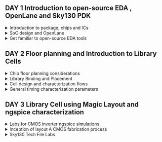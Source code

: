 
## DAY 1 Introduction to open-source EDA , OpenLane and Sky130 PDK


<details>
  
<summary>
Introduction to package, chips and ICs
</summary>

The chip design process begins with conceptualization, where the designers outline the high-level functionality, goals, and specifications of the chip.Processor interfaces all the instructions that are performed on the board(micro-controller).


![image](https://github.com/NharikaVulchi/Advanced-Physical_Design_Using_OpenLane/assets/83216569/2b3cf20b-89a0-402a-b10c-83f26b25a103)

1. Chip is the IC of the board, all the on-board pins are interfaced with the processing unit.
2. PADS are the interface between the signals which mvoe into and outside the chip
3. Core of the chip is Digital Logic Unit where the digital instructions are performed.
4. The chip design is fabricated on silicon, this is called a die

![image](https://github.com/NharikaVulchi/Advanced-Physical_Design_Using_OpenLane/assets/83216569/db38c896-fe93-4a9c-abfd-ba519034f29a)

1. A sample RISC-V SoC is shown in the below figure.
2. PLL, ADC, SRAM's on the chip are the foundry IPs(Intellectual property)
3. macros are the digital units 

![image](https://github.com/NharikaVulchi/Advanced-Physical_Design_Using_OpenLane/assets/83216569/049e4aa9-096e-448a-b74d-514a3440da38)


![image](https://github.com/NharikaVulchi/Advanced-Physical_Design_Using_OpenLane/assets/83216569/5c893594-2d1b-4f11-a151-d4d4e795aeea)



**Introduction to RISC-V**


RISC-V is an open-source instruction set architecture (ISA) designed with simplicity and versatility. It features a modular structure, enabling custom extensions for diverse applications. Its load-store memory model and compact register set streamline execution. Privilege levels ensure secure operation. RISC-V suits embedded systems to high-performance computing, fostering innovation through open collaboration and customization. It is a 64 bit architecture.

Applications to Hardware: There are 3 major steps of how an application can be run on hardware, which are as follows:

Operating System:

Interface between hardware and user.

Compiler

Converts the high level language to respective instruction set which are hardware specific such as MIPS, Intel or RISC-V.

Assembler

Converts the output from compiler, to binary language which are further fed to the hardware.

</details>

<details>
<summary>
SoC design and OpenLane
</summary>


**Introduction to all components of open-source digital ASIC design**

Digital ASIC design basic elements:


1. RTL IP's (Register Transfer Level Intellectual Property ):RTL IPs are pre-designed and pre-verified building blocks of digital logic circuits. These blocks are created using hardware description languages (HDLs) like Verilog or VHDL. RTL IPs can include components such as adders, multiplexers, flip-flops, memory blocks, and more.
2. EDA tools (Electronic Design Automation) : EDA tools are software applications that facilitate the design, analysis, simulation, and verification of electronic circuits and systems. In ASIC design, EDA tools are essential for tasks like RTL synthesis, logic optimization, floor planning, placement, routing, and timing analysis. These tools help automate many aspects of the design process, improve design productivity, and ensure that the ASIC meets its performance and power consumption requirements.
3. PDK Data (process design kits) :Collection of files to model a fabrication process for the EDA tools used to design an IC. Few of them are device models, digital standard cell libraries, I/O libraries.


**Opensource RTL Designs: github, librecores, opencores**

**Opensource EDA tools: QFlow, OpenROAD, OpenLANE**

**Opensource PDK data: Google Skywater130 PDK**

![image](https://github.com/NharikaVulchi/Advanced-Physical_Design_Using_OpenLane/assets/83216569/96edde63-0411-4c58-85cb-cd8b04b2e50c)




**Simplified RTL2GDS flow**

Major steps in RTL to GDS flow are described below:




1. **Synthesis** : Design is translated to circuits made of components which are the logic cells. Eah stndard cell have a regular layout. Cell width is variable and discrete . Each cell has different views which comes with the EDA tools.RTL code is transformed into a gate-level netlist using synthesis tools. These tools map RTL constructs into specific gates and optimize the design for area, power, and speed.

2. **Floor and power planning** : Planning the silicon area on which we fabricate our design to create robust power distribution. Rows, pin locations and routing tracks are designed here. In power planning, power pins are connected to all the cells through power straps, pads and rings.

3. **Placement** : Gate level netlist cells are placed on the rows such that interconnect delay is reduced and to enable better routing. This is done in 2 steps:
       --> Global placement : Finds the optimal positions for all cells, which can nvolve cell overlapping
       --> Detailed placement : Positions are minimally altered to their fixed positions

4. **Clock Tree Synthesis** : After the placement , we deliver clock to all the cell components by creating the clock distribution network. The clock network is in the shape of a tree, with the clock as node and all the elements as leaves. The clock should be delivered to all the cells with minimum skew and latency. Clock Skew means the arrival of time at different cells at different times.

   
![image](https://github.com/NharikaVulchi/Advanced-Physical_Design_Using_OpenLane/assets/83216569/412c6693-771d-446c-b6e4-fdaa40bd18a1)

5. **Routing** : After placing the cells, the next step is signal routing. A valid pattern of horizontal and vertical wires is found to interconnect the cells. The router uses available metal layers defined by EDA. Finite width and pitch is defined for the metal layers. Skywater130 PDK defines 6 different metal layers. Lowest layer is the local interconnect layer, its the titanium nitride layers. The other 5 layers are aluminium layers.Most routers are grid routers. Divide and conquer approach is used for routing


![image](https://github.com/NharikaVulchi/Advanced-Physical_Design_Using_OpenLane/assets/83216569/646822f6-47fa-45b9-90df-0b107e425b31)


6. **Sign off**: After routing the chip undergoes verification process.
     * Physical verification
             --> Design Rule Checking (DRC)
             --> layout vs Schematic (LVS)
     * Timing Verification
             --> Static Timing Analysis (STA)


![image](https://github.com/NharikaVulchi/Advanced-Physical_Design_Using_OpenLane/assets/83216569/0a8cc960-33bc-4af9-b180-54b7d43b4dd8)





**Introduction to OpenLane and striVe Chipsets**

* OpenLane is an open-source digital integrated circuit (IC) design flow and toolchain that helps automate the process of designing and manufacturing custom semiconductor chips or integrated circuits.
  
* Using OpenLane we produce a GDS with no human intervention that has no LVS violations, no DRc violations and no timing violations

* OpenLane is developed as an open-source project, which means that the source code and associated tools are freely available for anyone to use, modify, and contribute to. 
  
* OpenLane automates many of the tasks involved in the IC design process, including synthesis, placement, routing, and more. This automation can significantly reduce the time and effort required to design a custom chip.

* Openlane has different families, one of them is stiVe

  ![image](https://github.com/NharikaVulchi/Advanced-Physical_Design_Using_OpenLane/assets/83216569/6d21b9eb-4cb4-4f61-9070-55a933be9aaa)

* OpenLane can be used to harden macros and chips

* There are 2 modes of operation : automative and interactive

 
**Introduction to OpenLane detailed ASIC design flow**


The below figure depicts OpenLane ASIC design flow

![image](https://github.com/NharikaVulchi/Advanced-Physical_Design_Using_OpenLane/assets/83216569/52e5e502-8322-4237-83f2-cd922df0d03b)


Synthesis Exploration : Best optimisation strategy is decided 


![image](https://github.com/NharikaVulchi/Advanced-Physical_Design_Using_OpenLane/assets/83216569/ad742388-bdfd-491c-8982-77bd14b3c80d)

Design exploration is a major step in Openlane where it tests the design on various metrics. OpenLane runs on 70 designs and compare the results to the best ones.

Testing :

![image](https://github.com/NharikaVulchi/Advanced-Physical_Design_Using_OpenLane/assets/83216569/1969f499-eea0-47a5-88d6-60ece938a8f4)

OpenRoad does the physical implementation: Placement and routing.

Netlist after the optimization is compared to the gate level netlist to ensure that they are functionally equivalent


![image](https://github.com/NharikaVulchi/Advanced-Physical_Design_Using_OpenLane/assets/83216569/736d7883-ee6e-4e2b-907e-795a8c55f264)


RTL Synthesis, Technology Mapping, and Formal Verification:  Yosys (for RTL synthesis), ABC (for technology mapping and formal verification).

Static Timing Analysis:OpenSTA (for static timing analysis).

Floor Planning: init_fp (initial floorplanning), ioPlacer (I/O placement), pdn (power distribution network planning), tapcell (tap cell insertion).

Placement: RePLace (global placement), Resizer (optional for resizing cells), OpenPhySyn (formerly used for placement), OpenDP (detailed placement).

Clock Tree Synthesis: TritonCTS (for clock tree synthesis).

Fill Insertion: OpenDP (for filler placement).

Routing:
   Global Routing: FastRoute or CU-GR (formerly used).
  Detailed Routing: TritonRoute (for detailed routing) or DR-CU (formerly used).

SPEF Extraction: OpenRCX (or SPEF-Extractor, formerly used) for Standard Parasitic Exchange Format (SPEF) extraction.

GDSII Streaming Out: Magic and KLayout (for viewing and editing GDSII files).

Design Rule Checking (DRC) Checks: Magic and KLayout (for DRC checks).

Layout vs. Schematic (LVS) Check: Netgen (for LVS checks).

Antenna Checks: Magic (for antenna checks).

Circuit Validity Checker: CVC (for circuit validity checking).



</details>

<details>
<summary>
Get familiar to open-source EDA tools
</summary>






**Design Preparation Step**


Installing Openlane 

```
cd $HOME
git clone https://github.com/The-OpenROAD-Project/OpenLane --recurse-submodules 
cd OpenLane
make
make test
cd /home/niharika/OpenLane/designs/ci
cp -r * ../
```


Invoking Openlane

```
cd ~/OpenLane
make mount
./flow.tcl -interactive
package require openlane 0.9
prep -design picorv32a
run_synthesis
```


![image](https://github.com/NharikaVulchi/Advanced-Physical_Design_Using_OpenLane/assets/83216569/37769e8a-4334-4cbe-a8da-232d4fe3a6e4)


Viewing the netlist file generated for **picorv32**

![Screenshot from 2023-09-11 15-33-14](https://github.com/NharikaVulchi/Advanced-Physical_Design_Using_OpenLane/assets/83216569/87315fe6-aab7-4161-9765-afdf00dbaad6)


![Screenshot from 2023-09-11 15-32-59](https://github.com/NharikaVulchi/Advanced-Physical_Design_Using_OpenLane/assets/83216569/2cd0464d-7bc9-4cc2-8f10-bcb39580e07d)



![image](https://github.com/NharikaVulchi/Advanced-Physical_Design_Using_OpenLane/assets/83216569/bd5801d5-d333-4ef4-b3f8-10222f9049f9)



We can view the synthesis reports in the following directory:

```
/home/niarika/OpenLane/designs/picorv32a/runs/RUN_2023.09.14_06.35.44/logs/synthesis/1-synthesis.log
```

![Screenshot from 2023-09-14 12-27-03](https://github.com/NharikaVulchi/Advanced-Physical_Design_Using_OpenLane/assets/83216569/3d439a88-81ac-4f25-8ba1-5febf75eb556)


</details>


## DAY 2 Floor planning and Introduction to Library Cells

<details>
<summary>
Chip floor planning considerations
</summary>
  
**Utlization factor and aspect ratio**
1. Width and height of core and die are dependent on the dimension on the logic gates that has to be designed on the chip.
2. We will calculate the area of a netlist and accordingly decide the area of core and die.
3. A core is the section of the die where the fundamental logic design sits
4. A die is a small semiconductor material specimen which encapsulates the core.
5. We place the logic cells inside the core
6. Utilization factor = Area of netlist / Area of core
7. Aspect Ratio =    Height/ Width
8. Aspect ratio is 1, implies that the core is square shaped.
9. A utilization factor of 0.5 to 0.6 isf typical and allows for the necessary design elements and potential future modifications
    

![image](https://github.com/NharikaVulchi/Advanced-Physical_Design_Using_OpenLane/assets/83216569/1fe173ce-eb8c-40f5-80c9-0bbd876685a8)


![image](https://github.com/NharikaVulchi/Advanced-Physical_Design_Using_OpenLane/assets/83216569/01bd0d0c-0ed0-4fe0-ba37-0c8adb66bdad)

![image](https://github.com/NharikaVulchi/Advanced-Physical_Design_Using_OpenLane/assets/83216569/cf397803-176d-4e02-a25c-0c71a4227c89)


**Pre-placed cells**
* Pre-placed cells are an integral part of the physical design process. They are placed manually in the chip layout, along with the interconnect routing to create a physical design that meets performance, power, and area constraints.hese cells typically include standard components such as logic gates, flip-flops, multiplexers, and other building blocks used in digital circuit design.

* Combinational logic that are implemented in common are generalised such that it is placed on the chip, with specific number of input and output pins.


* This helps in multiple implementation of the same circuit when it is used greater number of times.

* Functionality of preplaced cells is implemented only once.
* The arrangement of these IP's in a chip is referred as floorplanning
* There also IPs available which are used as preplaced cells:

 --> Memory

--> Clock-gating cell

--> Comparator

--> MUX
* These Ip's have user defined locations and hence are placed in chip, before automated placement and routing and are called as pre-placed cells.
 
![image](https://github.com/NharikaVulchi/Advanced-Physical_Design_Using_OpenLane/assets/83216569/1bda2c8e-ccd3-4c87-a77d-2e46f29105a9) 

**Decoupling Capacitors**

* swithcing of inputs at the logic cells from 0 to 1 needs to charge the capacitors at the gate, this helps in maintaining the logic level at 1.
* similarly the change in input from 1 to 0 , discharges the capacitor to ground.

* The input voltage of the ciruit should be inside the noise margin of the circuit, to expect a correct output.
* Decoupling capacitor supplies current to the circuit, when needed.
* Their primary role is to decouple the circuit from the power supply, ensuring that the circuit receives the necessary amount of current during transient events, such as switching activities.
* Decoupling capacitors are placed in close proximity to the Ip blocks.

![image](https://github.com/NharikaVulchi/Advanced-Physical_Design_Using_OpenLane/assets/83216569/cd330c4b-2587-45d8-90bc-be0f0afbbdb3)

**Power planning**

* While pre-placed macros or cells can have dedicated decoupling capacitors for local power stability, it's not practical to provide each block or standard cell with its own decap.
* Instead, a well-designed power planning strategy includes creating a power mesh to efficiently distribute power and ground (VDD and VSS) across the entire chip.
* Multiple GND and VDD points are strategically placed throughout the IC layout to ensure even power distribution.
* This even distribution reduces the likelihood of voltage drops and improves the efficiency of power delivery across the chip.
* We will have multiple Vdd and vss lines as shown in the below figure.



![image](https://github.com/NharikaVulchi/Advanced-Physical_Design_Using_OpenLane/assets/83216569/fb5e1b66-8466-4cc5-962b-8151c6d19be2)

**Pin placement**

* Pin placement refers to the process of determining the locations and connections of input and output pins on an integrated circuit (IC) or semiconductor chip. 
* This critical step ensures proper functionality and performance of the chip while considering factors like signal integrity, power distribution, and manufacturing constraints. 
* Pin placement involves optimizing the arrangement of pins to minimize signal delays, reduce power consumption, and simplify the chip's layout for efficient manufacturing and testing.
* Pin placement depends on the inputs and functionality of the netlist
* clk port is the widest port, to make sure that it sees the least resistance


**Floorplanning and placement**

Run the following command 

```
run_floorplan
```

To view the floorplan in magic use

```
cd ~/OpenLane/designs/picorv32a/runs/RUN_2023.09.11_10.01.18/results/floorplan
magic -T /home/niharika/.volare/sky130A/libs.tech/magic/sky130A.tech lef read ../../tmp/merged.nom.lef def read picorv32.def &

```
![Screenshot from 2023-09-11 16-09-52](https://github.com/NharikaVulchi/Advanced-Physical_Design_Using_OpenLane/assets/83216569/f536d1f0-fe81-467e-b580-6eacda6ecc91)





</details>

<details>
<summary>
Library Binding and Placement
</summary>

**Netlist binding and Initial Placement**

* All the logic cells in the netlist are visualised as physical cells with a defined width and height for design
* A library has all the physical cells with each logic functionality with timing and area information.
* Library also has different physical variants of logic cells
* The logic cells of the generated netlist should not be placed over the pre-placed cells.

**Optimized placement**

* Logic cells are placed such that they are close to their respective inputs on the die.
* Optimized placement is done by placing, input flop close to the input port and output close to the output port.
* We estimate the wire length and capacitance and based on that we insert repeaters, if there is a long path from the input port to the flipflop
* Slew is dependent on the capacitance value, higher is the capacitance more is the slew.
* If the distance between the input port and flip-flop is not sufficient to maintain the signal integrity, we add buffers/repeaters in the path to reproduce input signal through the path without any loss of signal.
* The cells which work at very high frequency are made sure to be placed together, so that there is no delay produced from the wires between the logic cells


Optimised placed and routed cell

  ![image](https://github.com/NharikaVulchi/Advanced-Physical_Design_Using_OpenLane/assets/83216569/390f0153-b6ac-4ac3-a20a-d6ead2bccc18)

  
**Placement**

Placement in openlane occurs in two stages: 
1. Global Placement: It finds optimal position for all cells which may not be legal and cells may overlap. Optimization is done through reduction of half parameter wire length[HPWL]. Overlap parameter should also reduce while we run placement.
2. Detailed Placement: It alters the position of cells placed in the global placement step to legalise them

use :

```
  run_placement
```

To view placement:

```
  cd ~/OpenLane/designs/picorv32a/runs/RUN_2023.09.14_10.50.04/results/placement
  magic -T /home/niharika/.volare/sky130A/libs.tech/magic/sky130A.tech lef read ../../tmp/merged.nom.lef def read picorv32.def &
```
  

![image](https://github.com/NharikaVulchi/Advanced-Physical_Design_Using_OpenLane/assets/83216569/c65af9b4-3032-4538-93b9-d1b3e8bf2bc0)

![image](https://github.com/NharikaVulchi/Advanced-Physical_Design_Using_OpenLane/assets/83216569/9af0766e-44a2-43c0-b007-4d45df0f6a50)

![image](https://github.com/NharikaVulchi/Advanced-Physical_Design_Using_OpenLane/assets/83216569/c7874c51-9b69-4e56-89ba-dc266b66e6bc)

**Power ground generation is done post CTS in OpenLane**

</details>


<details>
<summary>
Cell design and characterization flows
</summary>
All the standard cells used in the design are placed in a library. We get a variant of standard cells in terms of functionality, area and power.

Each cell goes through **cell design flow** before being used in our design.

Cell design flow:
1. inputs : PDKs, DRC and LVS rules, Spice models , library and user defined specs.
2. design Step :Circuit design (decide the widths of tranistors) , Layout design (pmos and nmos network graph,Art of layout : Euler's path and stick diagram), Extraction of parasitics, Characterization (timing, noise, power).Stick diagram to layout according to inputs. After the layout, we get a defined library cell with specific height and width.
3. Outputs: CDL (circuit description language), LEF(defines size of the cell), GDSII, extracted SPICE netlist (.cir), timing, noise and power .lib files

**Standard Characterization flow**

1. Read in the model files 
2. Read the extracted spice netlist
3. recognize behaviour of the model
4. Read the sub-circuits of inverter
5. Attach necessary power source (Vdd, GND)
6. Apply the stimulus
7. Provide necessary output capacitance
8. Provide simulation command

We feed the above 8 steps as input the characterisation software GUNA, which gives the timing,noise and power models.

![image](https://github.com/NharikaVulchi/Advanced-Physical_Design_Using_OpenLane/assets/83216569/505e3dc5-e93c-4800-9da7-ae6fd3ff5907)

</details>


<details>
<summary>
General timing characterization parameters
</summary>
  
**Timing threshold** definitions are as follows:

* slew_low_rise_thr  --> 20% value
* slew_high_rise_thr --> 80% value
* slew_low_fall_thr  --> 20% value
* slew_high_fall_thr --> 80% value
* in_rise_thr        --> 50% value
* in_fall_thr        --> 50% value
* out_rise_thr       --> 50% value
* out_fall_thr       --> 50% value

(thr = threshold , in =input, out = output)

**Propogation delay and transition time**

Propogation delay : 

The time difference between when the input reaches 50% of its final value and when the output reaches 50% of its final value. Poor choice of threshold value will lead to negative delay values. If the output comes before the input, we get a negative delay, so we should choose a correct threshold value.


```
Propagation delay = time(out_*_thr) - time(in_*_thr)
```

Slew of the waveform specifies the delay of the wire capacitance. The propogation delay is also dependent on the slew. So to get a correct delay, we have to design the circuit to bring out the right slew

**Transition time**: The time that takes the signal to move between states is the transition time , where the time is measured between 10% and 90% or 20% to 80% of the signal levels.


</details>



## DAY 3 Library Cell using Magic Layout and ngspice characterization

<details>
<summary>
Labs for CMOS inverter ngspice simulations
</summary>
  
**IO Placer revision**

* We can make changes to the environment variables in the flow to observe the changes in our design.
* We change the I/O pins distance which are equidistant in the last run

In the below image, we can see that the pins are equidistant , now we change the environment variables

  ![image](https://github.com/NharikaVulchi/Advanced-Physical_Design_Using_OpenLane/assets/83216569/f58938f9-e4e4-4a6c-868b-aa3da9bd72f1)

We use the below code in the flow.tcl file of /Openlane/configrations/ directory

```
set ::env(FP_IO_MODE) 2
```

**Spice deck creation for CMOS inverter** : 

* Component connectivity - Connectivity of the Vdd, Vss,Vin, substrate. Substrate tunes the threshold voltage of the MOS.
* Component Values - values of w/L PMOS and NMOS, Output load capacitor, Input Gate Voltage, supply voltage (ideally PMOS should be twice the width of NMOS)
* Identify the nodes - nodes are required to define spice netlist
* Give the simulation commands and Netlist description 

![image](https://github.com/NharikaVulchi/Advanced-Physical_Design_Using_OpenLane/assets/83216569/6586c000-bbc0-4c0c-8299-9be745a634c2)


Spice simulation of different w/L ratio for nmos and pmos

![image](https://github.com/NharikaVulchi/Advanced-Physical_Design_Using_OpenLane/assets/83216569/341de6a3-fdd4-4503-9015-5de95dc3371d)

Inference:
* Shape of the waveform is same : CMOS circuit is a very robust device and is widely used in circuit designing
* **Switching threshold** : A point where Vin=Vout , used in static behaviour evaluation. Both the PMOS and NMOS are ON, and there is direct current flowing from power to ground


![image](https://github.com/NharikaVulchi/Advanced-Physical_Design_Using_OpenLane/assets/83216569/26b872c7-28bd-4e20-91dc-ca4cdda63e7a)


Viewing the inveter layout:

```
git clone https://github.com/nickson-jose/vsdstdcelldesign.git
magic -T ./libs/sky130A.tech sky130_inv.mag &
```


![image](https://github.com/NharikaVulchi/Advanced-Physical_Design_Using_OpenLane/assets/83216569/afbb0334-1311-415d-a8e5-79e0264d4d94)

</details>

<details>
<summary>
Inception of layout A CMOS fabrication process
</summary>

**16-mask CMOS process**

1. Selecting a substrate : The required substrate is chosen, for nMOS we choose, a p-type silicon substrate. Substrate doping should be less than **well** doping

2. Creating active region :
   * Small pockets of active regions are made on the p-substrate.
   * Deposition of 40nm SiO2 and 80nm of Si3n4 is made on the p-substrate.
   * Then a 1 um layer of photoresist is applied on the silicon layers.
   * Masks are used to protect the required regions from UV light (photolithography). Extra photoresist is washed away.
   * Areas exposed to the UV light chemically reacts and is edged off. 
   * The substrate is then placed in a oxidation furnace and the SiO2 layers which are exposed gets oxidised(LOCOS - Local oxidation of silicon) and the areas which are protected with Si3N4 are unoxidised and isolated.
   * Extra Si3N4 is stripped using hot phosphoric acid

3. N-well and P-well formation :
   * both the n-well and p-well formation can not be done together
   * p-well is formed using Boron in ion-implantation process. Boron atoms penetrate through oxide layer and moves into the p-substrate to form p-well
   * p-well is covered using a mask while we create a n-well
   * Phosphorous atoms are used in ion-implantation process to make a n-well.
   * pMOS is made in n-well tub and nMOS is made in p-well tub

4. Formation of **gate**
   * The gate is a pivotal CMOS transistor terminal that controls threshold voltages for transistor switching.
   * A polysilicon layer is deposited and photolithography techniques are applied to create NMOS and PMOS gates.
   * Important parameters for gate formation include oxide capacitance and doping concentration.

  5. Lightly doped drain formation :
     * drain is lightly doped due to two reasons - hot electron effect and short channel effect.
     * we follow the same steps as forming active regions to form drains

  6. Source and drain formation :
     * Thin oxide layers are added to avoid channel effects during ion implantation.
     * N+ and P+ implants are formed using arsenic implantation(75 kev energy) and high temperature annealing.
     * Annealing penetrates the active regions deeper into the substrate.

 7. Steps to form contacts and interconnects
    * Thin screen oxide is removed through etching in HF solution.
    *  Titanium deposition through sputtering is initiated.
    *  Heat treatment results in chemical reactions, producing low-resistant titanium silicon dioxide for interconnect contacts and titanium nitride for top-level connections, enabling local communication.

 8. Higher Level Metal Formation:
    * To achieve suitable metal interconnects, non-planar surface topography is addressed.
    * Chemical Mechanical Polishing (CMP) is utilized by doping silicon oxide with Boron or Phosphorus to achieve surface planarization.
    * TiN and blanket Tungsten layers are deposited and subjected to CMP.
    * An aluminum (Al) layer is added and subjected to photolithography and CMP.
    * This constitutes the first level of interconnects, and additional interconnect layers are added to reach higher-level metal layers.

 9. Dielectric Layer Addition:
     * a  stronger dielectric layer, Si3N4, is applied to safeguard the chip.

The final output after 16-Mask CMOS process

![image](https://github.com/NharikaVulchi/Advanced-Physical_Design_Using_OpenLane/assets/83216569/06a2a82c-4ca5-4f52-b957-8d50469d887d)

**Basic layers layout and LEF using inverter**

1. We see the layers which are required for CMOS inverter from the layout.
2. Gates of both PMOS and NMOS are connected together and fed to input, NMOS source connected to ground(here, VGND), PMOS source is connected to VDD(here, VPWR)
3. Drains of PMOS and NMOS are connected together and fed to output(here, Y).
4. The First layer in skywater130 is localinterconnect layer(locali) , above that metal 1 is purple color and metal 2 is pink color. 

  



</details>

<details>
<summary>
Sky130 Tech File Labs
</summary>
  
**Spice Extraction** : Use the below commands in tkcon to achieve .mag to .spice extraction:

    1. Make an extract file .ext by typing extract all in the tkon terminal.
    2. Extract the .spice file from this ext file by typing _ext2spice cthresh 0 rthresh 0_then ext2spice in the tcon terminal.

![image](https://github.com/NharikaVulchi/Advanced-Physical_Design_Using_OpenLane/assets/83216569/5839ab03-fd1f-404c-8832-897c3a2d9f4a)

![image](https://github.com/NharikaVulchi/Advanced-Physical_Design_Using_OpenLane/assets/83216569/ba643a32-e37f-40e9-833e-6d52b874dbaf)

</details>

























